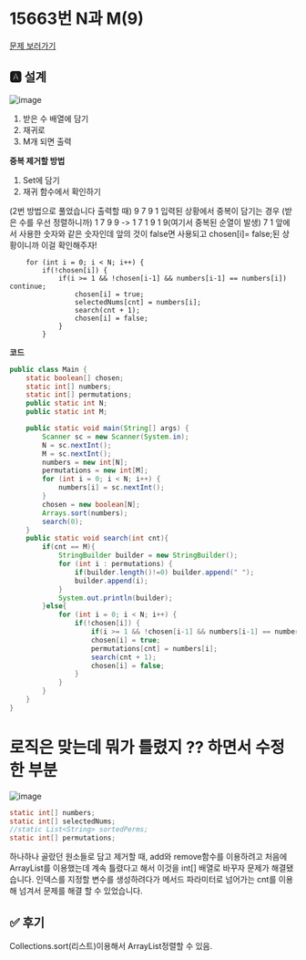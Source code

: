 # 15663번 N과 M(9)
[문제 보러가기](https://www.acmicpc.net/problem/15663)

## 🅰 설계
![image](https://user-images.githubusercontent.com/23499504/107151229-cd9b6b80-69a4-11eb-963f-97bba84462b5.png)
1. 받은 수 배열에 담기
2. 재귀로
3. M개 되면 출력

**중복 제거할 방법**
1. Set에 담기
2. 재귀 함수에서 확인하기

(2번 방법으로 풀었습니다 출력할 때)
9 7 9 1 입력된 상황에서 중복이 담기는 경우
(받은 수를 우선 정렬하니까)
1 7 9 9 ->
1 7
1 9
1 9(여기서 중복된 순열이 발생)
7 1
	앞에서 사용한 숫자와 같은 숫자인데 앞의 것이 false면 사용되고 chosen[i]= false;된 상황이니까 이걸 확인해주자!

```
    for (int i = 0; i < N; i++) {
        if(!chosen[i]) {
            if(i >= 1 && !chosen[i-1] && numbers[i-1] == numbers[i]) continue;
                chosen[i] = true;
                selectedNums[cnt] = numbers[i];
                search(cnt + 1);
                chosen[i] = false;
            }
        }
```

**코드**
```java
public class Main {
    static boolean[] chosen;
    static int[] numbers;
    static int[] permutations;
    public static int N;
    public static int M;

    public static void main(String[] args) {
        Scanner sc = new Scanner(System.in);
        N = sc.nextInt();
        M = sc.nextInt();
        numbers = new int[N];
        permutations = new int[M];
        for (int i = 0; i < N; i++) {
            numbers[i] = sc.nextInt();
        }
        chosen = new boolean[N];
        Arrays.sort(numbers);
        search(0);
    }
    public static void search(int cnt){
        if(cnt == M){
            StringBuilder builder = new StringBuilder();
            for (int i : permutations) {
                if(builder.length()!=0) builder.append(" ");
                builder.append(i);
            }
            System.out.println(builder);
        }else{
            for (int i = 0; i < N; i++) {
                if(!chosen[i]) {
                    if(i >= 1 && !chosen[i-1] && numbers[i-1] == numbers[i]) continue;
                    chosen[i] = true;
                    permutations[cnt] = numbers[i];
                    search(cnt + 1);
                    chosen[i] = false;
                }
            }
        }
    }
}

```

# **로직은 맞는데 뭐가 틀렸지 ?? 하면서 수정한 부분**	

![image](https://user-images.githubusercontent.com/23499504/107226031-ec5d3900-6a5c-11eb-8f16-297aab526ad5.png)

```java
static int[] numbers;
static int[] selectedNums;
//static List<String> sortedPerms;
static int[] permutations;
```
하나하나 골랐던 원소들로 담고 제거할 때, add와 remove함수를 이용하려고 처음에 ArrayList를 이용했는데 
계속 틀렸다고 해서 이것을 int[] 배열로 바꾸자 문제가 해결됐습니다.
인덱스를 지정할 변수를 생성하려다가 메서드 파라미터로 넘어가는 cnt를 이용해 넘겨서 문제를 해결 할 수 있었습니다.


## ✅ 후기
Collections.sort(리스트)이용해서 ArrayList정렬할 수 있음.

